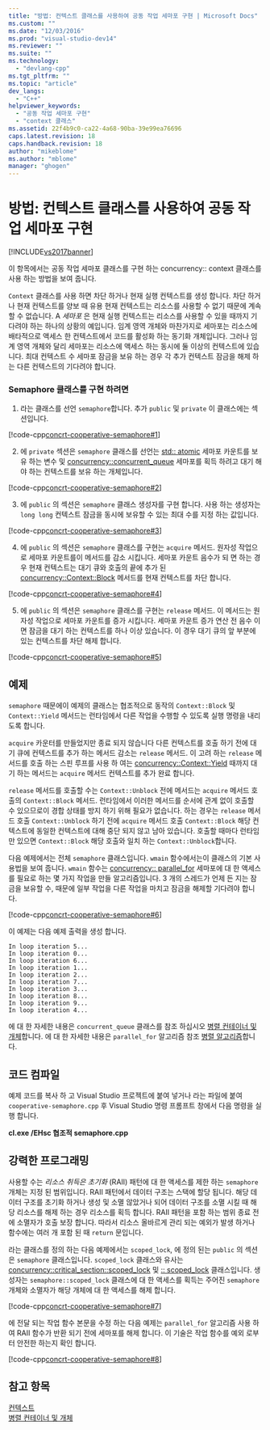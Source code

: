 ```yaml
---
title: "방법: 컨텍스트 클래스를 사용하여 공동 작업 세마포 구현 | Microsoft Docs"
ms.custom: ""
ms.date: "12/03/2016"
ms.prod: "visual-studio-dev14"
ms.reviewer: ""
ms.suite: ""
ms.technology: 
  - "devlang-cpp"
ms.tgt_pltfrm: ""
ms.topic: "article"
dev_langs: 
  - "C++"
helpviewer_keywords: 
  - "공동 작업 세마포 구현"
  - "context 클래스"
ms.assetid: 22f4b9c0-ca22-4a68-90ba-39e99ea76696
caps.latest.revision: 18
caps.handback.revision: 18
author: "mikeblome"
ms.author: "mblome"
manager: "ghogen"
---
```

# 방법: 컨텍스트 클래스를 사용하여 공동 작업 세마포 구현
[!INCLUDE[vs2017banner](../../assembler/inline/includes/vs2017banner.md)]

이 항목에서는 공동 작업 세마포 클래스를 구현 하는 concurrency:: context 클래스를 사용 하는 방법을 보여 줍니다.  
  
  `Context` 클래스를 사용 하면 차단 하거나 현재 실행 컨텍스트를 생성 합니다. 차단 하거나 현재 컨텍스트를 양보 때 유용 현재 컨텍스트는 리소스를 사용할 수 없기 때문에 계속할 수 없습니다. A *세마포* 은 현재 실행 컨텍스트는 리소스를 사용할 수 있을 때까지 기다려야 하는 하나의 상황의 예입니다. 임계 영역 개체와 마찬가지로 세마포는 리소스에 배타적으로 액세스 한 컨텍스트에서 코드를 활성화 하는 동기화 개체입니다. 그러나 임계 영역 개체와 달리 세마포는 리소스에 액세스 하는 동시에 둘 이상의 컨텍스트에 있습니다. 최대 컨텍스트 수 세마포 잠금을 보유 하는 경우 각 추가 컨텍스트 잠금을 해제 하는 다른 컨텍스트의 기다려야 합니다.  
  
### <a name="to-implement-the-semaphore-class"></a>Semaphore 클래스를 구현 하려면  
  
1.  라는 클래스를 선언 `semaphore`합니다. 추가 `public` 및 `private` 이 클래스에는 섹션입니다.  
  
 [!code-cpp[concrt-cooperative-semaphore#1](../../parallel/concrt/codesnippet/CPP/how-to-use-the-context-class-to-implement-a-cooperative-semaphore_1.cpp)]  
  
2.  에 `private` 섹션은 `semaphore` 클래스를 선언는 [std:: atomic](../../standard-library/atomic-structure.md) 세마포 카운트를 보유 하는 변수 및 [concurrency::concurrent_queue](../../parallel/concrt/reference/concurrent-queue-class.md) 세마포를 획득 하려고 대기 해야 하는 컨텍스트를 보유 하는 개체입니다.  
  
 [!code-cpp[concrt-cooperative-semaphore#2](../../parallel/concrt/codesnippet/CPP/how-to-use-the-context-class-to-implement-a-cooperative-semaphore_2.cpp)]  
  
3.  에 `public` 의 섹션은 `semaphore` 클래스 생성자를 구현 합니다. 사용 하는 생성자는 `long long` 컨텍스트 잠금을 동시에 보유할 수 있는 최대 수를 지정 하는 값입니다.  
  
 [!code-cpp[concrt-cooperative-semaphore#3](../../parallel/concrt/codesnippet/CPP/how-to-use-the-context-class-to-implement-a-cooperative-semaphore_3.cpp)]  
  
4.  에 `public` 의 섹션은 `semaphore` 클래스를 구현는 `acquire` 메서드. 원자성 작업으로 세마포 카운트를이 메서드를 감소 시킵니다. 세마포 카운트 음수가 되 면 하는 경우 현재 컨텍스트는 대기 큐와 호출의 끝에 추가 된 [concurrency::Context::Block](../Topic/Context::Block%20Method.md) 메서드를 현재 컨텍스트를 차단 합니다.  
  
 [!code-cpp[concrt-cooperative-semaphore#4](../../parallel/concrt/codesnippet/CPP/how-to-use-the-context-class-to-implement-a-cooperative-semaphore_4.cpp)]  
  
5.  에 `public` 의 섹션은 `semaphore` 클래스를 구현는 `release` 메서드. 이 메서드는 원자성 작업으로 세마포 카운트를 증가 시킵니다. 세마포 카운트 증가 연산 전 음수 이면 잠금을 대기 하는 컨텍스트를 하나 이상 있습니다. 이 경우 대기 큐의 앞 부분에 있는 컨텍스트를 차단 해제 합니다.  
  
 [!code-cpp[concrt-cooperative-semaphore#5](../../parallel/concrt/codesnippet/CPP/how-to-use-the-context-class-to-implement-a-cooperative-semaphore_5.cpp)]  
  
## <a name="example"></a>예제  
  `semaphore` 때문에이 예제의 클래스는 협조적으로 동작의 `Context::Block` 및 `Context::Yield` 메서드는 런타임에서 다른 작업을 수행할 수 있도록 실행 명령을 내리도록 합니다.  
  
  `acquire` 카운터를 만들었지만 종료 되지 않습니다 다른 컨텍스트를 호출 하기 전에 대기 큐에 컨텍스트를 추가 하는 메서드 감소는 `release` 메서드. 이 고려 하는 `release` 메서드를 호출 하는 스핀 루프를 사용 하 여는 [concurrency::Context::Yield](../Topic/Context::Yield%20Method.md) 때까지 대기 하는 메서드는 `acquire` 메서드 컨텍스트를 추가 완료 합니다.  
  
  `release` 메서드를 호출할 수는 `Context::Unblock` 전에 메서드는 `acquire` 메서드 호출의 `Context::Block` 메서드. 런타임에서 이러한 메서드를 순서에 관계 없이 호출할 수 있으므로이 경합 상태를 방지 하기 위해 필요가 없습니다. 하는 경우는 `release` 메서드 호출 `Context::Unblock` 하기 전에 `acquire` 메서드 호출 `Context::Block` 해당 컨텍스트에 동일한 컨텍스트에 대해 중단 되지 않고 남아 있습니다. 호출할 때마다 런타임만 있으면 `Context::Block` 해당 호출와 일치 하는 `Context::Unblock`합니다.  
  
 다음 예제에서는 전체 `semaphore` 클래스입니다.  `wmain` 함수에서는이 클래스의 기본 사용법을 보여 줍니다.  `wmain` 함수는 [concurrency:: parallel_for](../Topic/parallel_for%20Function.md) 세마포에 대 한 액세스를 필요로 하는 몇 가지 작업을 만들 알고리즘입니다. 3 개의 스레드가 언제 든 지는 잠금을 보유할 수, 때문에 일부 작업을 다른 작업을 마치고 잠금을 해제할 기다려야 합니다.  
  
 [!code-cpp[concrt-cooperative-semaphore#6](../../parallel/concrt/codesnippet/CPP/how-to-use-the-context-class-to-implement-a-cooperative-semaphore_6.cpp)]  
  
 이 예제는 다음 예제 출력을 생성 합니다.  
  
```Output  
In loop iteration 5...  
In loop iteration 0...  
In loop iteration 6...  
In loop iteration 1...  
In loop iteration 2...  
In loop iteration 7...  
In loop iteration 3...  
In loop iteration 8...  
In loop iteration 9...  
In loop iteration 4...  
```  
  
 에 대 한 자세한 내용은 `concurrent_queue` 클래스를 참조 하십시오 [병렬 컨테이너 및 개체](../../parallel/concrt/parallel-containers-and-objects.md)합니다. 에 대 한 자세한 내용은 `parallel_for` 알고리즘 참조 [병렬 알고리즘](../../parallel/concrt/parallel-algorithms.md)합니다.  
  
## <a name="compiling-the-code"></a>코드 컴파일  
 예제 코드를 복사 하 고 Visual Studio 프로젝트에 붙여 넣거나 라는 파일에 붙여 `cooperative-semaphore.cpp` 후 Visual Studio 명령 프롬프트 창에서 다음 명령을 실행 합니다.  
  
 **cl.exe /EHsc 협조적 semaphore.cpp**  
  
## <a name="robust-programming"></a>강력한 프로그래밍  
 사용할 수는 *리소스 취득은 초기화* (RAII) 패턴에 대 한 액세스를 제한 하는 `semaphore` 개체는 지정 된 범위입니다. RAII 패턴에서 데이터 구조는 스택에 할당 됩니다. 해당 데이터 구조를 초기화 하거나 생성 및 소멸 않았거나 되어 데이터 구조를 소멸 시킬 때 해당 리소스를 해제 하는 경우 리소스를 획득 합니다. RAII 패턴을 포함 하는 범위 종료 전에 소멸자가 호출 보장 합니다. 따라서 리소스 올바르게 관리 되는 예외가 발생 하거나 함수에는 여러 개 포함 된 때 `return` 문입니다.  
  
 라는 클래스를 정의 하는 다음 예제에서는 `scoped_lock`, 에 정의 된는 `public` 의 섹션은 `semaphore` 클래스입니다.  `scoped_lock` 클래스와 유사는 [concurrency::critical_section::scoped_lock](../Topic/critical_section::scoped_lock%20Class.md) 및 [:: scoped_lock](../Topic/reader_writer_lock::scoped_lock%20Class.md) 클래스입니다. 생성자는 `semaphore::scoped_lock` 클래스에 대 한 액세스를 획득는 주어진 `semaphore` 개체와 소멸자가 해당 개체에 대 한 액세스를 해제 합니다.  
  
 [!code-cpp[concrt-cooperative-semaphore#7](../../parallel/concrt/codesnippet/CPP/how-to-use-the-context-class-to-implement-a-cooperative-semaphore_7.cpp)]  
  
 에 전달 되는 작업 함수 본문을 수정 하는 다음 예제는 `parallel_for` 알고리즘 사용 하 여 RAII 함수가 반환 되기 전에 세마포를 해제 합니다. 이 기술은 작업 함수를 예외 로부터 안전한 하는지 확인 합니다.  
  
 [!code-cpp[concrt-cooperative-semaphore#8](../../parallel/concrt/codesnippet/CPP/how-to-use-the-context-class-to-implement-a-cooperative-semaphore_8.cpp)]  
  
## <a name="see-also"></a>참고 항목  
 [컨텍스트](../../parallel/concrt/contexts.md)   
 [병렬 컨테이너 및 개체](../../parallel/concrt/parallel-containers-and-objects.md)

